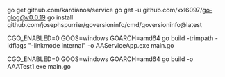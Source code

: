go get github.com/kardianos/service
go get -u github.com/xxl6097/go-glog@v0.0.19
go install github.com/josephspurrier/goversioninfo/cmd/goversioninfo@latest

CGO_ENABLED=0 GOOS=windows GOARCH=amd64 go build -trimpath -ldflags "-linkmode internal" -o AAServiceApp.exe main.go

CGO_ENABLED=0 GOOS=windows GOARCH=amd64 go build -o AAATest1.exe main.go